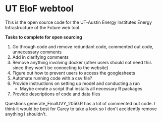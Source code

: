 # UT EIoF webtool

This is the open source code for the UT-Austin Energy Institutes Energy Infrastructure of the Future web tool. 

**Tasks to complete for open sourcing**

1. Go through code and remove redundant code, commented out code, unnecessary comments
2. Add in clarifying comments
3. Remove anything involving docker (other users should not need this since they won't be connecting to the website)
4. Figure out how to prevent users to access the googlesheets
5. Automate running code with a csv file?
6. Provide instructions on setting up model and conducting a run
   - Maybe create a script that installs all necessary R packages
7. Provide descriptions of code and data files


Questions
generate_FinalUVY_2050.R has a lot of commented out code. I think it would be best for Carey to take a look so I don't accidently remove anything I shouldn't. 

